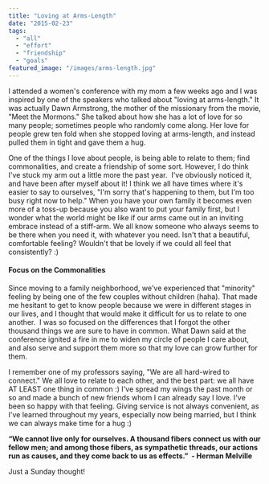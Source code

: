 ```yaml
---
title: "Loving at Arms-Length"
date: "2015-02-23"
tags:
  - "all"
  - "effort"
  - "friendship"
  - "goals"
featured_image: "/images/arms-length.jpg"
---
```


I attended a women's conference with my mom a few weeks ago and I was inspired by one of the speakers who talked about "loving at arms-length." It was actually Dawn Armstrong, the mother of the missionary from the movie, "Meet the Mormons." She talked about how she has a lot of love for so many people; sometimes people who randomly come along. Her love for people grew ten fold when she stopped loving at arms-length, and instead pulled them in tight and gave them a hug.

One of the things I love about people, is being able to relate to them; find commonalities, and create a friendship of some sort. However, I do think I've stuck my arm out a little more the past year.  I've obviously noticed it, and have been after myself about it! I think we all have times where it's easier to say to ourselves, "I'm sorry that's happening to them, but I'm too busy right now to help." When you have your own family it becomes even more of a toss-up because you also want to put your family first, but I wonder what the world might be like if our arms came out in an inviting embrace instead of a stiff-arm. We all know someone who always seems to be there when you need it, with whatever you need. Isn't that a beautiful, comfortable feeling? Wouldn't that be lovely if we could all feel that consistently? :)

#### Focus on the Commonalities

Since moving to a family neighborhood, we've experienced that "minority" feeling by being one of the few couples without children (haha). That made me hesitant to get to know people because we were in different stages in our lives, and I thought that would make it difficult for us to relate to one another.  I was so focused on the differences that I forgot the other thousand things we are sure to have in common. What Dawn said at the conference ignited a fire in me to widen my circle of people I care about, and also serve and support them more so that my love can grow further for them.

I remember one of my professors saying, "We are all hard-wired to connect." We all love to relate to each other, and the best part: we all have AT LEAST one thing in common :) I've spread my wings the past month or so and made a bunch of new friends whom I can already say I love. I've been so happy with that feeling. Giving service is not always convenient, as I've learned throughout my years, especially now being married, but I think we can always make time for a hug :)

**“We cannot live only for ourselves. A thousand fibers connect us with our fellow men; and among those fibers, as sympathetic threads, our actions run as causes, and they come back to us as effects.”  - Herman Melville**[](http://www.goodreads.com/author/show/1624.Herman_Melville)

Just a Sunday thought!
